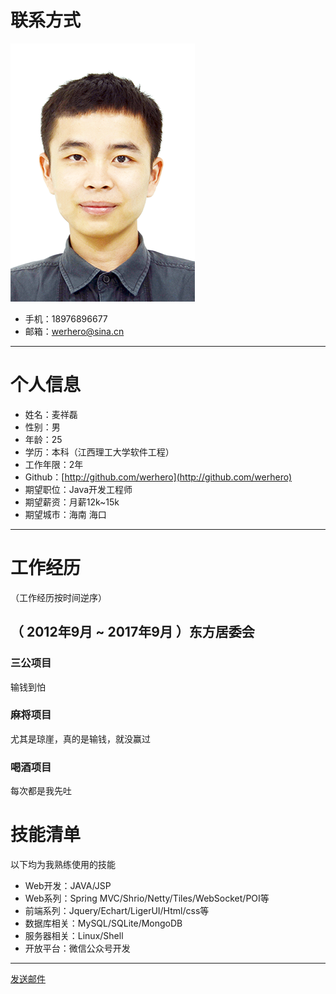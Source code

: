 # 联系方式
![IDcard](IDcard.png)
+ 手机：18976896677
+ 邮箱：<a href="mailto:werhero@sina.cn?subject=Hello there Mr Mai">werhero@sina.cn</a>

---

# 个人信息
+ 姓名：麦祥磊
+ 性别：男
+ 年龄：25
+ 学历：本科（江西理工大学软件工程）
+ 工作年限：2年
+ Github：[http://github.com/werhero](http://github.com/werhero)
+ 期望职位：Java开发工程师
+ 期望薪资：月薪12k~15k
+ 期望城市：海南 海口

---

# 工作经历

（工作经历按时间逆序）
## （ 2012年9月 ~ 2017年9月 ）东方居委会

### 三公项目
  输钱到怕
  
### 麻将项目
  尤其是琼崖，真的是输钱，就没赢过

### 喝酒项目
  每次都是我先吐

# 技能清单

以下均为我熟练使用的技能

+ Web开发：JAVA/JSP
+ Web系列：Spring MVC/Shrio/Netty/Tiles/WebSocket/POI等
+ 前端系列：Jquery/Echart/LigerUI/Html/css等
+ 数据库相关：MySQL/SQLite/MongoDB
+ 服务器相关：Linux/Shell
+ 开放平台：微信公众号开发

---

<a href="mailto:werhero@sina.cn?subject=Hello there Mr mai">发送邮件</a>
